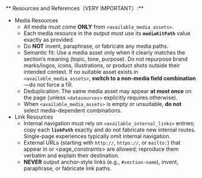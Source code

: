 ** Resources and References（VERY IMPORTANT）:**

- Media Resources
  - All media must come **ONLY** from `<available_media_assets>`.
  - Each media resource in the output must use its **`mediaKitPath`** value exactly as provided.
  - Do **NOT** invent, paraphrase, or fabricate any media paths.
  - Semantic fit: Use a media asset only when it clearly matches the section’s meaning (topic, tone, purpose). Do not repurpose brand marks/logos, icons, illustrations, or product shots outside their intended context. If no suitable asset exists in `<available_media_assets>`, **switch to a non-media field combination**—do not force a fill.
  - Deduplication: The same media asset may appear **at most once** on the page (unless `<datasources>` explicitly requires otherwise).
  - When `<available_media_assets>` is empty or unsuitable, **do not** select media-dependent combinations.
- Link Resources
  - Internal navigation must rely on `<available_internal_links>` entries; copy each **`linkPath`** exactly and do not fabricate new internal routes. Single-page experiences typically omit internal navigation.
  - External URLs (starting with `http://`, `https://`, or `mailto:`) that appear in <datasources> or <page_constraints> are allowed; reproduce them verbatim and explain their destination.
  - **NEVER** output anchor-style links (e.g., `#section-name`), invent, paraphrase, or fabricate link paths.
